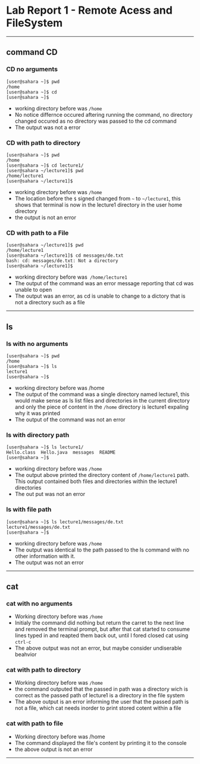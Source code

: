 # Lab Report 1 - Remote Acess and FileSystem
___
## **command CD**

### CD no arguments
```shell
[user@sahara ~]$ pwd
/home
[user@sahara ~]$ cd
[user@sahara ~]$
```
* working directory before was `/home`
* No notice differnce occured aftering running the command, no directory changed occured as no directory was passed to the cd command
* The output was not a error 

### CD with path to directory

```shell
[user@sahara ~]$ pwd
/home
[user@sahara ~]$ cd lecture1/
[user@sahara ~/lecture1]$ pwd
/home/lecture1
[user@sahara ~/lecture1]$
```
* working directory before was `/home`
* The location before the `$` signed changed from `~` to `~/lecture1`, this shows that terminal is now in the lecture1 directory
in the user home directory 
* the output is not an error 

### CD with path to a File 

```shell
[user@sahara ~/lecture1]$ pwd
/home/lecture1
[user@sahara ~/lecture1]$ cd messages/de.txt 
bash: cd: messages/de.txt: Not a directory
[user@sahara ~/lecture1]$ 
```
* working directory before was` /home/lecture1`
* The output of the command was an error  message reporting that cd was unable to open  
* The output was an error, as cd is unable to change to a dictory that is not a directory such as a file 
___

## **ls**

### ls with no arguments

```shell
[user@sahara ~]$ pwd
/home
[user@sahara ~]$ ls
lecture1
[user@sahara ~]$ 
```
* working directory before was /home 
* The output of the command was a single directory named lecture1, this would make sense as ls list files and directories
in the current directory and only the piece of content in the `/home` directory is lecture1 expaling why it was printed
* The output of the command was not an error

### ls with directory path

```shell
[user@sahara ~]$ ls lecture1/
Hello.class  Hello.java  messages  README
[user@sahara ~]$
```
* working directory before was `/home`
* The output above printed the directory content of `/home/lecture1` path. This output contained both files and directories within the lecture1
directories 
* The out put was not an error

### ls with file path
```shell
[user@sahara ~]$ ls lecture1/messages/de.txt 
lecture1/messages/de.txt
[user@sahara ~]$
```
* working directory before was `/home` 
* The output was identical to the path passed to the ls command with no other information with it.
* The output was not an error 
___

## **cat**

### cat with no arguments 


* Working directory before was `/home`
* Initialy the command did nothing but return the carret to the next line and removed the terminal prompt, but after that cat started to consume lines
typed in and reapted them back out, until I fored closed cat using `ctrl-c`
* The above output was not an error, but maybe consider undiserable beahvior

### cat with path to directory

* Working directory before was `/home` 
* the command outputed that the passed in path was a directory wich is correct as the passed path of lecture1 is a directory
in the file system
* The above output is an error informing the user that the passed path is not a file, which cat needs inorder to print stored
cotent within a file

### cat with path to file 

* Working directory before was /home
* The command displayed the file's content by printing it to the console
* the above output is not an error
___
